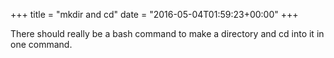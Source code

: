 +++
title = "mkdir and cd"
date = "2016-05-04T01:59:23+00:00"
+++

There should really be a bash command to make a directory and cd into it in one command.
			